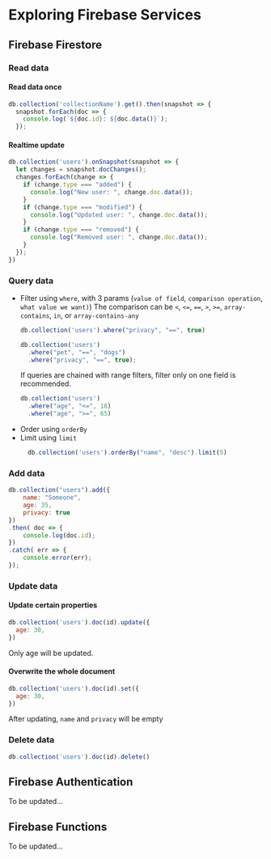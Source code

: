 # Exploring Firebase Services

## Firebase Firestore
### Read data
#### Read data once
  ```js
  db.collection('collectionName').get().then(snapshot => {
    snapshot.forEach(doc => {
      console.log(`${doc.id}: ${doc.data()}`);
    });
  ```
#### Realtime update
  ```js
  db.collection('users').onSnapshot(snapshot => {
    let changes = snapshot.docChanges();
    changes.forEach(change => {
      if (change.type === "added") {
        console.log("New user: ", change.doc.data());
      }
      if (change.type === "modified") {
        console.log("Updated user: ", change.doc.data());
      }
      if (change.type === "removed") {
        console.log("Removed user: ", change.doc.data());
      }
    });
  })
  ```

### Query data
- Filter using `where`, with 3 params (`value of field`, `comparison operation`, `what value we want)`)
  The comparison can be `<`, `<=`, `==`, `>`, `>=`, `array-contains`, `in`, or `array-contains-any`
  ```js
  db.collection('users').where("privacy", "==", true)
  ```
  ```js
  db.collection('users')
    .where("pet", "==", "dogs")
    .where("privacy", "==", true);
  ```
  If queries are chained with range filters, filter only on one field is recommended.
  ```js
  db.collection('users')
    .where("age", "<=", 18)
    .where("age", ">=", 65)
  ```
- Order using `orderBy`
- Limit using `limit`
  ```js
    db.collection('users').orderBy("name", "desc").limit(5)
  ```

### Add data
```js
db.collection("users").add({
    name: "Someone",
    age: 35,
    privacy: true
})
.then( doc => {
    console.log(doc.id);
})
.catch( err => {
    console.error(err);
});
```

### Update data
#### Update certain properties
```js
db.collection('users').doc(id).update({
  age: 30,
})
```
Only age will be updated.

#### Overwrite the whole document
```js
db.collection('users').doc(id).set({
  age: 30,
})
```
After updating, `name` and `privacy` will be empty

### Delete data
```js
db.collection('users').doc(id).delete()
```
## Firebase Authentication
To be updated...

## Firebase Functions
To be updated...

